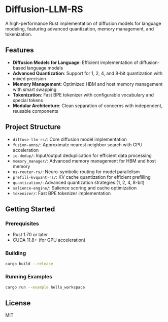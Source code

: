 # Diffusion-LLM-RS

A high-performance Rust implementation of diffusion models for language modeling, featuring advanced quantization, memory management, and tokenization.

## Features

- **Diffusion Models for Language**: Efficient implementation of diffusion-based language models
- **Advanced Quantization**: Support for 1, 2, 4, and 8-bit quantization with mixed precision
- **Memory Management**: Optimized HBM and host memory management with smart swapping
- **Tokenization**: Fast BPE tokenizer with configurable vocabulary and special tokens
- **Modular Architecture**: Clean separation of concerns with independent, reusable components

## Project Structure

- `diffuse-llm-rs/`: Core diffusion model implementation
- `fusion-anns/`: Approximate nearest neighbor search with GPU acceleration
- `io-dedup/`: Input/output deduplication for efficient data processing
- `memory_manager/`: Advanced memory management for HBM and host memory
- `ns-router-rs/`: Neuro-symbolic routing for model parallelism
- `prefill-kvquant-rs/`: KV cache quantization for efficient prefilling
- `quantization/`: Advanced quantization strategies (1, 2, 4, 8-bit)
- `salience-engine/`: Salience scoring and cache optimization
- `tokenizer/`: Fast BPE tokenizer implementation

## Getting Started

### Prerequisites

- Rust 1.70 or later
- CUDA 11.8+ (for GPU acceleration)

### Building

```bash
cargo build --release
```

### Running Examples

```bash
cargo run --example hello_workspace
```

## License

MIT
